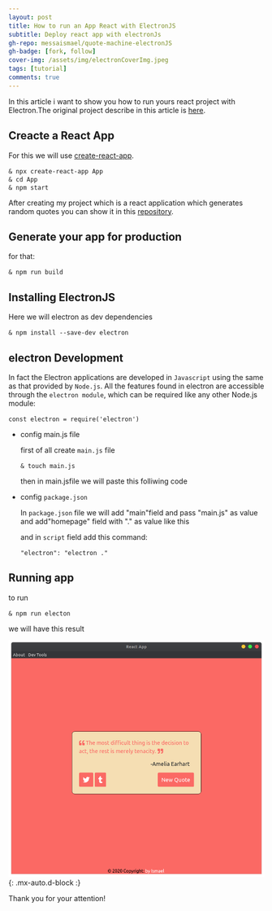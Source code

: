 ```yaml
---
layout: post
title: How to run an App React with ElectronJS
subtitle: Deploy react app with electronJs
gh-repo: messaismael/quote-machine-electronJS
gh-badge: [fork, follow]
cover-img: /assets/img/electronCoverImg.jpeg
tags: [tutorial]
comments: true
---
```



In this article i want to show you how to run yours react project with Electron.The original project describe in this article is [here](https://github.com/messaismael/quote-machine-electronJS).

## Creacte a React App

For this we will use [create-react-app](https://create-react-app.dev/docs/getting-started/).

~~~
& npx create-react-app App
& cd App
& npm start
~~~

After creating my project which is a react application which generates random quotes you can show it in this [repository](https://github.com/messaismael/quote-machine-electronJS).

## Generate your app for production

for that:

~~~
& npm run build
~~~

## Installing ElectronJS

Here we will electron as dev dependencies

~~~
& npm install --save-dev electron
~~~

## electron Development

In fact the Electron applications are developed in ``Javascript`` using the same as that provided by ``Node.js``. All the features found in electron are accessible through the ``electron module``, which can be required like any other Node.js module:

~~~
const electron = require('electron')
~~~

- config main.js file

    first of all create ``main.js`` file

    ~~~
    & touch main.js
    ~~~

    then in main.jsfile we will paste this folliwing code

    <script src="https://gist.github.com/messaismael/0311bd999853adadf2b9fe3ae84f8820.js"></script>

- config ``package.json``

    In ``package.json`` file we will add "main"field and pass "main.js" as value and add"homepage" field with "." as value like this

    <script src="https://gist.github.com/messaismael/72bdc2374a44d85813f7e7c5b10ae981.js"></script>

    and in ``script`` field add this command:

    ~~~
    "electron": "electron ."
    ~~~

## Running app

to run

~~~
& npm run electon
~~~

we will have this result

![Crepe](/assets/img/Screenshot-quote.png){: .mx-auto.d-block :}

Thank you for your attention!
